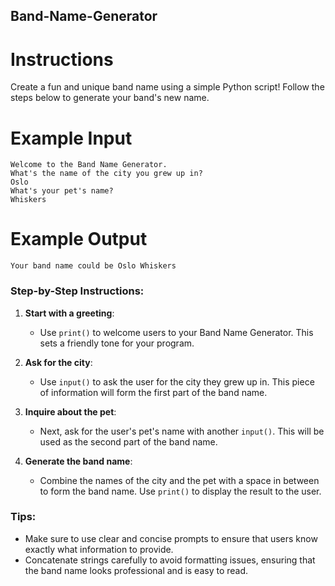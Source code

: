 ## Band-Name-Generator

# Instructions

Create a fun and unique band name using a simple Python script! Follow the steps below to generate your band's new name.

# Example Input

```
Welcome to the Band Name Generator.
What's the name of the city you grew up in?
Oslo
What's your pet's name?
Whiskers
```

# Example Output

```
Your band name could be Oslo Whiskers
```

### Step-by-Step Instructions:

1. **Start with a greeting**:
   - Use `print()` to welcome users to your Band Name Generator. This sets a friendly tone for your program.
2. **Ask for the city**:

   - Use `input()` to ask the user for the city they grew up in. This piece of information will form the first part of the band name.

3. **Inquire about the pet**:

   - Next, ask for the user's pet's name with another `input()`. This will be used as the second part of the band name.

4. **Generate the band name**:
   - Combine the names of the city and the pet with a space in between to form the band name. Use `print()` to display the result to the user.

### Tips:

- Make sure to use clear and concise prompts to ensure that users know exactly what information to provide.
- Concatenate strings carefully to avoid formatting issues, ensuring that the band name looks professional and is easy to read.
